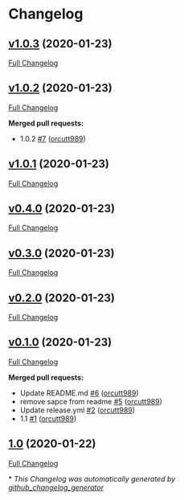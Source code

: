 # Changelog

## [v1.0.3](https://github.com/orcutt989/twitter-statistics/tree/v1.0.3) (2020-01-23)

[Full Changelog](https://github.com/orcutt989/twitter-statistics/compare/v1.0.2...v1.0.3)

## [v1.0.2](https://github.com/orcutt989/twitter-statistics/tree/v1.0.2) (2020-01-23)

[Full Changelog](https://github.com/orcutt989/twitter-statistics/compare/v1.0.1...v1.0.2)

**Merged pull requests:**

- 1.0.2 [\#7](https://github.com/orcutt989/twitter-statistics/pull/7) ([orcutt989](https://github.com/orcutt989))

## [v1.0.1](https://github.com/orcutt989/twitter-statistics/tree/v1.0.1) (2020-01-23)

[Full Changelog](https://github.com/orcutt989/twitter-statistics/compare/v0.4.0...v1.0.1)

## [v0.4.0](https://github.com/orcutt989/twitter-statistics/tree/v0.4.0) (2020-01-23)

[Full Changelog](https://github.com/orcutt989/twitter-statistics/compare/v0.3.0...v0.4.0)

## [v0.3.0](https://github.com/orcutt989/twitter-statistics/tree/v0.3.0) (2020-01-23)

[Full Changelog](https://github.com/orcutt989/twitter-statistics/compare/v0.2.0...v0.3.0)

## [v0.2.0](https://github.com/orcutt989/twitter-statistics/tree/v0.2.0) (2020-01-23)

[Full Changelog](https://github.com/orcutt989/twitter-statistics/compare/v0.1.0...v0.2.0)

## [v0.1.0](https://github.com/orcutt989/twitter-statistics/tree/v0.1.0) (2020-01-23)

[Full Changelog](https://github.com/orcutt989/twitter-statistics/compare/1.0...v0.1.0)

**Merged pull requests:**

- Update README.md [\#6](https://github.com/orcutt989/twitter-statistics/pull/6) ([orcutt989](https://github.com/orcutt989))
- remove sapce from readme [\#5](https://github.com/orcutt989/twitter-statistics/pull/5) ([orcutt989](https://github.com/orcutt989))
- Update release.yml [\#2](https://github.com/orcutt989/twitter-statistics/pull/2) ([orcutt989](https://github.com/orcutt989))
- 1.1 [\#1](https://github.com/orcutt989/twitter-statistics/pull/1) ([orcutt989](https://github.com/orcutt989))

## [1.0](https://github.com/orcutt989/twitter-statistics/tree/1.0) (2020-01-22)

[Full Changelog](https://github.com/orcutt989/twitter-statistics/compare/8df1ef40e0e40c5133842729c14cb7ca35eca771...1.0)



\* *This Changelog was automatically generated by [github_changelog_generator](https://github.com/github-changelog-generator/github-changelog-generator)*
